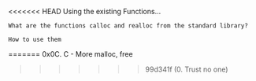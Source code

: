 <<<<<<< HEAD
	Using the existing Functions...

	What are the functions calloc and realloc from the standard library?

	How to use them
=======
0x0C. C - More malloc, free
>>>>>>> 99d341f (0. Trust no one)
